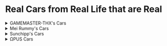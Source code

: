 # Real Cars from Real Life that are Real

<details>
  <summary>GAMEMASTER-THX's Cars</summary>
  
  * huracan performante red bishop
  * shinkansen 700 design 1
  * shinkansen e4 design 1
</details>
<details>
  <summary>Mei Rummy's Cars</summary>
  
  All cars are from [GameModels](https://gamemodels.ru)
  * [Real] Koenigsegg Jesko Absolut
  * [Real] Lamborghini Veneno
  * [Real] Lancia Stratos 73 HF
  * [Real] RUF CTR Yellowbird
</details>
<details>
  <summary>Sunchipp's Cars</summary>
  
  * 67_corvette_eagle
  * classic_dmc
  * vw beetle sunroof
  * vw_beetle
  * vw_beetle_damage
  * vw_beetle_herbie
  * 1973 AMC Gremlin
  * 2023 Honda Accord Euro R
  * 2016 Honda NSX
  * 1960 Aston Martin DB5 (custom Particle Lag Warning)
  * The Red Baron [Plane]
  * 1970 Cadillac Hearse
  * Zenvo ST1
  * Lexus-is300 (Eastside Midnight Rush Promotion) (Rescaled)
  * 1956 Ford F100 Van
  * 1956 Ford F100 Van (LOST MC)
  * 1956 Ford F100 Van (Coca Cola)
  * 2013 Dodge Charger Police Car
  * 2007 Ford Crown Victoria Police Car
  * BMW M3 GTR (Updated with HD Textures and glass fix)
  * Hyundai N Vision 74 (Fixed Rear Wheels, Replaced Flight Mode)
  * Nissan GTR (Eastside Midnight Rush Promotion)
  * Aston Martin Vanquish (Eastside Midnight Rush Promotion)
  * Chevy Impala Nascar (Mountain Dew)
  * 82 Buick Regal (Mountain Dew) (Boost Jets updated)
  * 2005 Lexus IS 300 (Princess Robot Bubblegum Livery)
</details>
<details>
  <summary>ΩPUS Cars</summary>
  
  * [Real] Chevy Blazer
</details>
